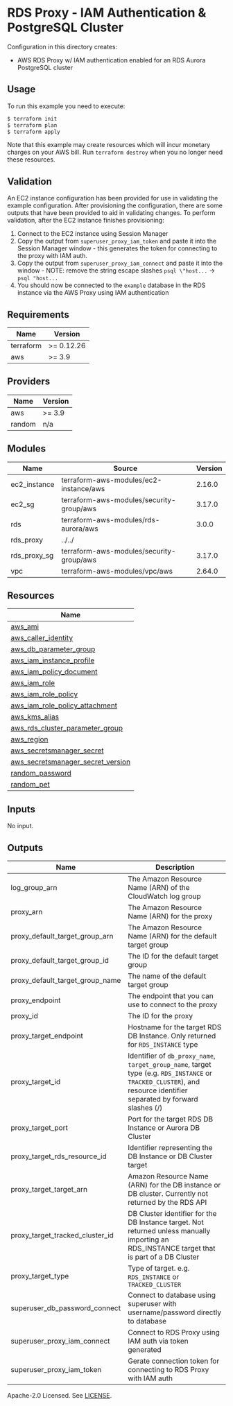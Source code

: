# RDS Proxy - IAM Authentication & PostgreSQL Cluster

Configuration in this directory creates:

- AWS RDS Proxy w/ IAM authentication enabled for an RDS Aurora PostgreSQL cluster

## Usage

To run this example you need to execute:

```bash
$ terraform init
$ terraform plan
$ terraform apply
```

Note that this example may create resources which will incur monetary charges on your AWS bill. Run `terraform destroy` when you no longer need these resources.

## Validation

An EC2 instance configuration has been provided for use in validating the example configuration. After provisioning the configuration, there are some outputs that have been provided to aid in validating changes. To perform validation, after the EC2 instance finishes provisioning:

1. Connect to the EC2 instance using Session Manager
2. Copy the output from `superuser_proxy_iam_token` and paste it into the Session Manager window - this generates the token for connecting to the proxy with IAM auth.
3. Copy the output from `superuser_proxy_iam_connect` and paste it into the window - NOTE: remove the string escape slashes `psql \"host...` -> `psql "host...`
4. You should now be connected to the `example` database in the RDS instance via the AWS Proxy using IAM authentication

<!-- BEGINNING OF PRE-COMMIT-TERRAFORM DOCS HOOK -->
## Requirements

| Name | Version |
|------|---------|
| terraform | >= 0.12.26 |
| aws | >= 3.9 |

## Providers

| Name | Version |
|------|---------|
| aws | >= 3.9 |
| random | n/a |

## Modules

| Name | Source | Version |
|------|--------|---------|
| ec2_instance | terraform-aws-modules/ec2-instance/aws | 2.16.0 |
| ec2_sg | terraform-aws-modules/security-group/aws | 3.17.0 |
| rds | terraform-aws-modules/rds-aurora/aws | 3.0.0 |
| rds_proxy | ../../ |  |
| rds_proxy_sg | terraform-aws-modules/security-group/aws | 3.17.0 |
| vpc | terraform-aws-modules/vpc/aws | 2.64.0 |

## Resources

| Name |
|------|
| [aws_ami](https://registry.terraform.io/providers/hashicorp/aws/latest/docs/data-sources/ami) |
| [aws_caller_identity](https://registry.terraform.io/providers/hashicorp/aws/latest/docs/data-sources/caller_identity) |
| [aws_db_parameter_group](https://registry.terraform.io/providers/hashicorp/aws/latest/docs/resources/db_parameter_group) |
| [aws_iam_instance_profile](https://registry.terraform.io/providers/hashicorp/aws/latest/docs/resources/iam_instance_profile) |
| [aws_iam_policy_document](https://registry.terraform.io/providers/hashicorp/aws/latest/docs/data-sources/iam_policy_document) |
| [aws_iam_role](https://registry.terraform.io/providers/hashicorp/aws/latest/docs/resources/iam_role) |
| [aws_iam_role_policy](https://registry.terraform.io/providers/hashicorp/aws/latest/docs/resources/iam_role_policy) |
| [aws_iam_role_policy_attachment](https://registry.terraform.io/providers/hashicorp/aws/latest/docs/resources/iam_role_policy_attachment) |
| [aws_kms_alias](https://registry.terraform.io/providers/hashicorp/aws/latest/docs/data-sources/kms_alias) |
| [aws_rds_cluster_parameter_group](https://registry.terraform.io/providers/hashicorp/aws/latest/docs/resources/rds_cluster_parameter_group) |
| [aws_region](https://registry.terraform.io/providers/hashicorp/aws/latest/docs/data-sources/region) |
| [aws_secretsmanager_secret](https://registry.terraform.io/providers/hashicorp/aws/latest/docs/resources/secretsmanager_secret) |
| [aws_secretsmanager_secret_version](https://registry.terraform.io/providers/hashicorp/aws/latest/docs/resources/secretsmanager_secret_version) |
| [random_password](https://registry.terraform.io/providers/hashicorp/random/latest/docs/resources/password) |
| [random_pet](https://registry.terraform.io/providers/hashicorp/random/latest/docs/resources/pet) |

## Inputs

No input.

## Outputs

| Name | Description |
|------|-------------|
| log\_group\_arn | The Amazon Resource Name (ARN) of the CloudWatch log group |
| proxy\_arn | The Amazon Resource Name (ARN) for the proxy |
| proxy\_default\_target\_group\_arn | The Amazon Resource Name (ARN) for the default target group |
| proxy\_default\_target\_group\_id | The ID for the default target group |
| proxy\_default\_target\_group\_name | The name of the default target group |
| proxy\_endpoint | The endpoint that you can use to connect to the proxy |
| proxy\_id | The ID for the proxy |
| proxy\_target\_endpoint | Hostname for the target RDS DB Instance. Only returned for `RDS_INSTANCE` type |
| proxy\_target\_id | Identifier of `db_proxy_name`, `target_group_name`, target type (e.g. `RDS_INSTANCE` or `TRACKED_CLUSTER`), and resource identifier separated by forward slashes (/) |
| proxy\_target\_port | Port for the target RDS DB Instance or Aurora DB Cluster |
| proxy\_target\_rds\_resource\_id | Identifier representing the DB Instance or DB Cluster target |
| proxy\_target\_target\_arn | Amazon Resource Name (ARN) for the DB instance or DB cluster. Currently not returned by the RDS API |
| proxy\_target\_tracked\_cluster\_id | DB Cluster identifier for the DB Instance target. Not returned unless manually importing an RDS\_INSTANCE target that is part of a DB Cluster |
| proxy\_target\_type | Type of target. e.g. `RDS_INSTANCE` or `TRACKED_CLUSTER` |
| superuser\_db\_password\_connect | Connect to database using superuser with username/password directly to database |
| superuser\_proxy\_iam\_connect | Connect to RDS Proxy using IAM auth via token generated |
| superuser\_proxy\_iam\_token | Gerate connection token for connecting to RDS Proxy with IAM auth |
<!-- END OF PRE-COMMIT-TERRAFORM DOCS HOOK -->

Apache-2.0 Licensed. See [LICENSE](../../LICENSE).
